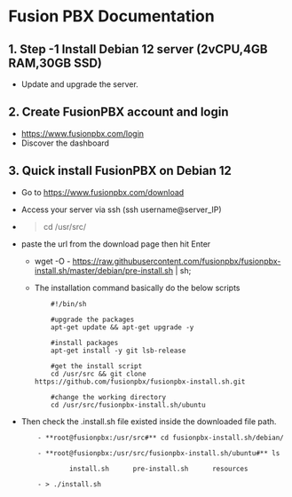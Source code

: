 # Fusion PBX Documentation

## 1. Step -1 Install Debian 12 server (2vCPU,4GB RAM,30GB SSD)
-  Update and upgrade the server.

## 2. Create FusionPBX account and login
- https://www.fusionpbx.com/login
- Discover the dashboard

## 3. Quick install FusionPBX on Debian 12

- Go to https://www.fusionpbx.com/download

- Access your server via ssh (ssh username@server_IP)

- > cd /usr/src/

- paste the url from the download page then hit Enter

    - wget -O - https://raw.githubusercontent.com/fusionpbx/fusionpbx-install.sh/master/debian/pre-install.sh | sh; 

    - The installation command basically do the below scripts

        ```
            #!/bin/sh

            #upgrade the packages
            apt-get update && apt-get upgrade -y

            #install packages
            apt-get install -y git lsb-release

            #get the install script
            cd /usr/src && git clone https://github.com/fusionpbx/fusionpbx-install.sh.git

            #change the working directory
            cd /usr/src/fusionpbx-install.sh/ubuntu

        ```

- Then check the .install.sh file existed inside the downloaded file path.
    ```
        - **root@fusionpbx:/usr/src#** cd fusionpbx-install.sh/debian/

        - **root@fusionpbx:/usr/src/fusionpbx-install.sh/ubuntu#** ls

                install.sh      pre-install.sh      resources

        - > ./install.sh
    
    ```
